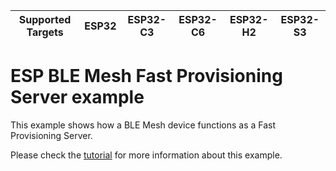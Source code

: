 | Supported Targets | ESP32 | ESP32-C3 | ESP32-C6 | ESP32-H2 | ESP32-S3 |
| ----------------- | ----- | -------- | -------- | -------- | -------- |

ESP BLE Mesh Fast Provisioning Server example
========================

This example shows how a BLE Mesh device functions as a Fast Provisioning Server.

Please check the [tutorial](tutorial/BLE*Mesh*Fast*Prov*Server*Example*Walkthrough.md) for more information about this example.